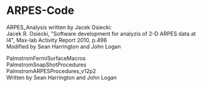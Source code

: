 # ARPES-Code

ARPES_Analysis written by Jacek Osiecki:  
Jacek R. Osiecki, "Software development for analyzis of 2-D ARPES data at I4", Max-lab Activity Report 2010, p.498  
Modified by Sean Harrington and John Logan  

PalmstromFermiSurfaceMacros  
PalmstromSnapShotProcedures  
PalmstromARPESProcedures_v12p2  
Written by Sean Harrington and John Logan  
